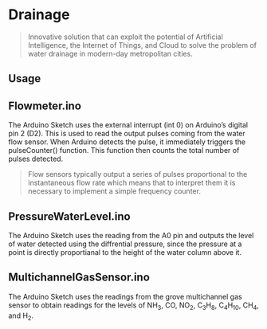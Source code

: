 # Drainage

> Innovative solution that can exploit the potential of Artificial Intelligence, the Internet of Things, and Cloud to solve the problem of water drainage in modern-day metropolitan cities.

## Usage



## Flowmeter.ino 

The Arduino Sketch uses the external interrupt (int 0) on Arduino’s digital pin 2 (D2). This is used to read the output pulses coming from the water flow sensor. When Arduino detects the pulse, it immediately triggers the pulseCounter() function. This function then counts the total number of pulses detected.

> Flow sensors typically output a series of pulses proportional to the instantaneous flow rate which means that to interpret them it is necessary to implement a simple frequency counter.

## PressureWaterLevel.ino

The Arduino Sketch uses the reading from the A0 pin and outputs the level of water detected using the diffrential pressure, since the pressure at a point is directly proportianal to the height of the water column above it.

## MultichannelGasSensor.ino

The Arduino Sketch uses the readings from the grove multichannel gas sensor to obtain readings for the levels of NH<sub>3</sub>, CO, NO<sub>2</sub>, C<sub>3</sub>H<sub>8</sub>, C<sub>4</sub>H<sub>10</sub>, CH<sub>4</sub>, and H<sub>2</sub>.


